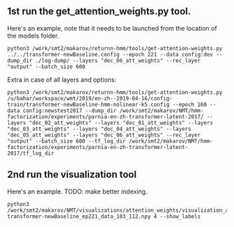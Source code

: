 
## 1st run the get_attention_weights.py tool.

Here's an example, note that it needs to be launched from the location of the models folder.

```
python3 /work/smt2/makarov/returnn-hmm/tools/get-attention-weights.py ../../transformer-newBaseline.config --epoch 221 --data config:dev --dump_dir ./log-dump/ --layers "dec_06_att_weights" --rec_layer "output" --batch_size 600
```

Extra in case of all layers and options:

```
python3 /work/smt2/makarov/returnn-hmm/tools/get-attention-weights.py /u/bahar/workspace/wmt/2019/en-zh--2019-04-16/config-train/transformer-newBaseline-hmm-nolinear-k5.config --epoch 160 --data config:newstest2017 --dump_dir /work/smt2/makarov/NMT/hmm-factorization/experiments/parnia-en-zh-transformer-latent-2017/ --layers "dec_02_att_weights" --layers "dec_01_att_weights" --layers "dec_03_att_weights" --layers "dec_04_att_weights" --layers "dec_05_att_weights" --layers "dec_06_att_weights" --rec_layer "output" --batch_size 600 --tf_log_dir /work/smt2/makarov/NMT/hmm-factorization/experiments/parnia-en-zh-transformer-latent-2017/tf_log_dir
```


## 2nd run the visualization tool

Here's an example.
TODO: make better indexing.

```
python3 /work/smt2/makarov/NMT/visualizations/attention_weights/visualization_attention_returnn.py transformer-newBaseline_ep221_data_103_112.npy 4 --show_labels

```
